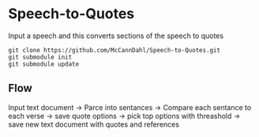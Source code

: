 # Speech-to-Quotes
Input a speech and this converts sections of the speech to quotes

```
git clone https://github.com/McCannDahl/Speech-to-Quotes.git
git submodule init
git submodule update
```

## Flow
Input text document -> Parce into sentances -> Compare each sentance to each verse -> save quote options ->  pick top options with threashold -> save new text document with quotes and references